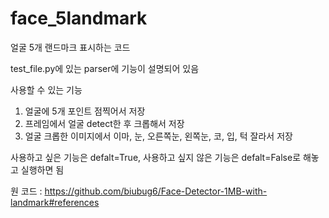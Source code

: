 # face_5landmark
얼굴 5개 랜드마크 표시하는 코드

test_file.py에 있는 parser에 기능이 설명되어 있음 

사용할 수 있는 기능 
1. 얼굴에 5개 포인트 점찍어서 저장
2. 프레임에서 얼굴 detect한 후 크롭해서 저장
3. 얼굴 크롭한 이미지에서 이마, 눈, 오른쪽눈, 왼쪽눈, 코, 입, 턱 잘라서 저장 

사용하고 싶은 기능은 defalt=True, 사용하고 싶지 않은 기능은 defalt=False로 해놓고 실행하면 됨

원 코드 : 
https://github.com/biubug6/Face-Detector-1MB-with-landmark#references
